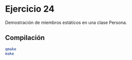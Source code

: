 # Ejercicio 24

Demostración de miembros estáticos en una clase Persona.

## Compilación

```bash
qmake
make
```

